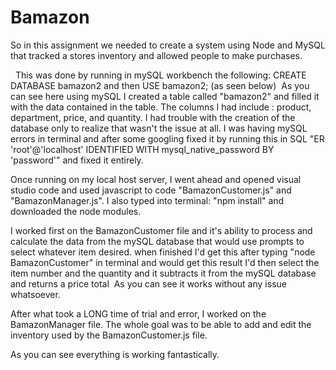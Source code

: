 # Bamazon

So in this assignment we needed to create a system using Node and MySQL that tracked a stores inventory and allowed people to make purchases.

<img src="https://i.imgur.com/gMLH4f1.png" alt="" />
<img src="https://i.imgur.com/DyVUxkd.png" alt="" />
This was done by running in mySQL workbench the following:
CREATE DATABASE bamazon2
and then USE bamazon2;
(as seen below)
<img src="https://i.imgur.com/Vmdqcrs.png" alt ="" />
As you can see here using mySQL I created a table called "bamazon2" and filled it with the data contained in the table. The columns I had include : product, department, price, and quantity. I had trouble with the creation of the database only to realize that wasn't the issue at all. I was having mySQL errors in terminal and after some googling fixed it by running this in SQL "ER 'root'@'localhost' IDENTIFIED WITH mysql_native_password BY 'password'" and fixed it entirely.

Once running on my local host server, I went ahead and opened visual studio code and used javascript to code "BamazonCustomer.js" and "BamazonManager.js". I also typed into terminal:
"npm install" and downloaded the node modules.

I worked first on the BamazonCustomer file and it's ability to process and calculate the data from the mySQL database that would use prompts to select whatever item desired.
when finished I'd get this after typing "node BamazonCustomer" in terminal and would get this result<img src="https://i.imgur.com/aJ5TZ3h.png" alt="" />
I'd then select the item number and the quantity and it subtracts it from the mySQL database and returns a price total
<img src ="https://i.imgur.com/1pPRNdl.png" alt="" />
As you can see it works without any issue whatsoever.

After what took a LONG time of trial and error, I worked on the BamazonManager file. The whole goal was to be able to add and edit the inventory used by the BamazonCustomer.js file.<img src="https://i.imgur.com/0jbeJ57.png" alt="" />

As you can see everything is working fantastically.

